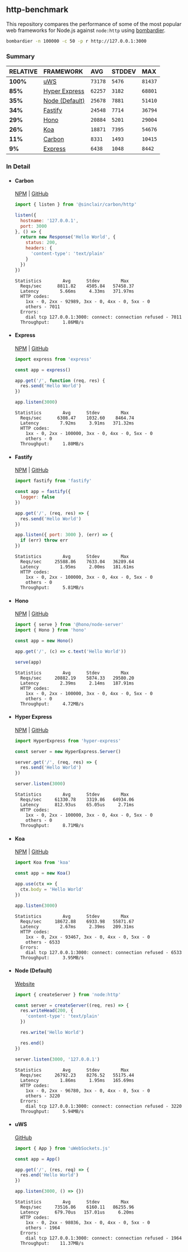 ## http-benchmark

This repository compares the performance of some of the most popular web frameworks for Node.js against `node:http` using [bombardier](https://github.com/codesenberg/bombardier).

```bash
bombardier -n 100000 -c 50 -p r http://127.0.0.1:3000
```

### Summary

| RELATIVE | FRAMEWORK | AVG | STDDEV | MAX |
| :--- | :--- | :--- | :--- | :--- |
| **100%** | [uWS](#uws) | `73178` | `5476` | `81437` |
| **85%** | [Hyper Express](#hyper-express) | `62257` | `3182` | `68801` |
| **35%** | [Node (Default)](#node-default) | `25678` | `7881` | `51410` |
| **34%** | [Fastify](#fastify) | `24548` | `7714` | `36794` |
| **29%** | [Hono](#hono) | `20884` | `5201` | `29004` |
| **26%** | [Koa](#koa) | `18871` | `7395` | `54676` |
| **11%** | [Carbon](#carbon) | `8331` | `1493` | `10415` |
| **9%** | [Express](#express) | `6438` | `1048` | `8442` |


### In Detail

- #### Carbon
  [NPM](https://npmjs.com/@sinclair/carbon) | [GitHub](https://github.com/sinclairzx81/carbon)
  ```js
  import { listen } from '@sinclair/carbon/http'

  listen({
    hostname: '127.0.0.1',
    port: 3000
  }, () => {
    return new Response('Hello World', {
      status: 200,
      headers: {
        'content-type': 'text/plain'
      }
    })
  })
  ```

  ```
  Statistics        Avg      Stdev        Max
    Reqs/sec      8811.82    4505.84   57458.37
    Latency        5.66ms     4.33ms   371.97ms
    HTTP codes:
      1xx - 0, 2xx - 92989, 3xx - 0, 4xx - 0, 5xx - 0
      others - 7011
    Errors:
      dial tcp 127.0.0.1:3000: connect: connection refused - 7011
    Throughput:     1.86MB/s
  ```

- #### Express
  [NPM](https://npmjs.com/express) | [GitHub](https://github.com/expressjs/express)
  ```js
  import express from 'express'

  const app = express()

  app.get('/', function (req, res) {
    res.send('Hello World')
  })

  app.listen(3000)
  ```

  ```
  Statistics        Avg      Stdev        Max
    Reqs/sec      6308.47    1032.60    8464.74
    Latency        7.92ms     3.91ms   371.32ms
    HTTP codes:
      1xx - 0, 2xx - 100000, 3xx - 0, 4xx - 0, 5xx - 0
      others - 0
    Throughput:     1.80MB/s
  ```

- #### Fastify
  [NPM](https://npmjs.com/fastify) | [GitHub](https://github.com/fastify/fastify)
  ```js
  import fastify from 'fastify'

  const app = fastify({
    logger: false
  })

  app.get('/', (req, res) => {
    res.send('Hello World')
  })

  app.listen({ port: 3000 }, (err) => {
    if (err) throw err
  })
  ```

  ```
  Statistics        Avg      Stdev        Max
    Reqs/sec     25588.86    7633.04   36289.64
    Latency        1.95ms     2.00ms   181.61ms
    HTTP codes:
      1xx - 0, 2xx - 100000, 3xx - 0, 4xx - 0, 5xx - 0
      others - 0
    Throughput:     5.81MB/s
  ```

- #### Hono
  [NPM](https://npmjs.com/hono) | [GitHub](https://github.com/honojs/hono)
  ```js
  import { serve } from '@hono/node-server'
  import { Hono } from 'hono'

  const app = new Hono()

  app.get('/', (c) => c.text('Hello World'))

  serve(app)
  ```

  ```
  Statistics        Avg      Stdev        Max
    Reqs/sec     20882.19    5874.33   29580.20
    Latency        2.39ms     2.14ms   187.91ms
    HTTP codes:
      1xx - 0, 2xx - 100000, 3xx - 0, 4xx - 0, 5xx - 0
      others - 0
    Throughput:     4.72MB/s
  ```

- #### Hyper Express
  [NPM](https://npmjs.com/hyper-express) | [GitHub](https://github.com/kartikk221/hyper-express)
  ```js
  import HyperExpress from 'hyper-express'

  const server = new HyperExpress.Server()

  server.get('/', (req, res) => {
    res.send('Hello World')
  })

  server.listen(3000)
  ```

  ```
  Statistics        Avg      Stdev        Max
    Reqs/sec     61330.78    3319.86   64934.06
    Latency      812.93us    65.05us     2.71ms
    HTTP codes:
      1xx - 0, 2xx - 100000, 3xx - 0, 4xx - 0, 5xx - 0
      others - 0
    Throughput:     8.71MB/s
  ```

- #### Koa
  [NPM](https://npmjs.com/koa) | [GitHub](https://github.com/koajs/koa)
  ```js
  import Koa from 'koa'

  const app = new Koa()

  app.use(ctx => {
    ctx.body = 'Hello World'
  })

  app.listen(3000)
  ```

  ```
  Statistics        Avg      Stdev        Max
    Reqs/sec     18672.88    6933.98   55871.67
    Latency        2.67ms     2.39ms   209.31ms
    HTTP codes:
      1xx - 0, 2xx - 93467, 3xx - 0, 4xx - 0, 5xx - 0
      others - 6533
    Errors:
      dial tcp 127.0.0.1:3000: connect: connection refused - 6533
    Throughput:     3.95MB/s
  ```

- #### Node (Default)
  [Website](https://nodejs.org/api/http.html)
  ```js
  import { createServer } from 'node:http'

  const server = createServer((req, res) => {
    res.writeHead(200, {
      'content-type': 'text/plain'
    })

    res.write('Hello World')

    res.end()
  })

  server.listen(3000, '127.0.0.1')
  ```

  ```
  Statistics        Avg      Stdev        Max
    Reqs/sec     26792.23    8276.52   55175.44
    Latency        1.86ms     1.95ms   165.69ms
    HTTP codes:
      1xx - 0, 2xx - 96780, 3xx - 0, 4xx - 0, 5xx - 0
      others - 3220
    Errors:
      dial tcp 127.0.0.1:3000: connect: connection refused - 3220
    Throughput:     5.94MB/s
  ```

- #### uWS
  [GitHub](https://github.com/uNetworking/uWebSockets.js)
  ```js
  import { App } from 'uWebSockets.js'

  const app = App()

  app.get('/', (res, req) => {
    res.end('Hello World')
  })

  app.listen(3000, () => {})
  ```

  ```
  Statistics        Avg      Stdev        Max
    Reqs/sec     73516.86    6160.11   86255.96
    Latency      679.70us   157.01us     6.20ms
    HTTP codes:
      1xx - 0, 2xx - 98036, 3xx - 0, 4xx - 0, 5xx - 0
      others - 1964
    Errors:
      dial tcp 127.0.0.1:3000: connect: connection refused - 1964
    Throughput:    11.37MB/s
  ```


